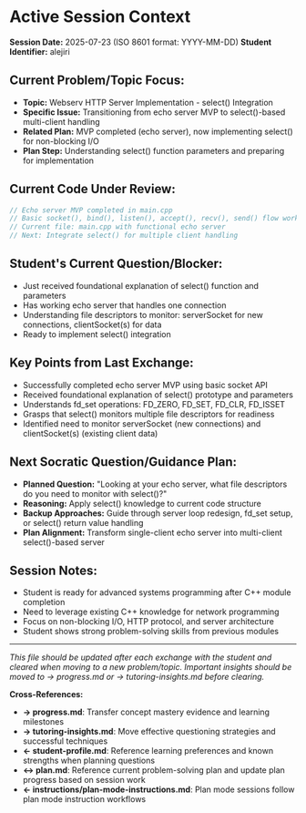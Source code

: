 <!-- Memory Bank File: Active Session Tracker -->
<!-- Purpose: Track the current tutoring session state and immediate context -->
<!-- Update Frequency: During active tutoring sessions -->
<!-- Cross-references: Links to progress.md and tutoring-insights.md -->

# Active Session Context

**Session Date:** 2025-07-23 (ISO 8601 format: YYYY-MM-DD)
**Student Identifier:** alejiri

## Current Problem/Topic Focus:
- **Topic:** Webserv HTTP Server Implementation - select() Integration
- **Specific Issue:** Transitioning from echo server MVP to select()-based multi-client handling
- **Related Plan:** MVP completed (echo server), now implementing select() for non-blocking I/O
- **Plan Step:** Understanding select() function parameters and preparing for implementation

## Current Code Under Review:
```cpp
// Echo server MVP completed in main.cpp
// Basic socket(), bind(), listen(), accept(), recv(), send() flow working
// Current file: main.cpp with functional echo server
// Next: Integrate select() for multiple client handling
```

## Student's Current Question/Blocker:
- Just received foundational explanation of select() function and parameters
- Has working echo server that handles one connection
- Understanding file descriptors to monitor: serverSocket for new connections, clientSocket(s) for data
- Ready to implement select() integration

## Key Points from Last Exchange:
- Successfully completed echo server MVP using basic socket API
- Received foundational explanation of select() prototype and parameters
- Understands fd_set operations: FD_ZERO, FD_SET, FD_CLR, FD_ISSET
- Grasps that select() monitors multiple file descriptors for readiness
- Identified need to monitor serverSocket (new connections) and clientSocket(s) (existing client data)

## Next Socratic Question/Guidance Plan:
- **Planned Question:** "Looking at your echo server, what file descriptors do you need to monitor with select()?"
- **Reasoning:** Apply select() knowledge to current code structure
- **Backup Approaches:** Guide through server loop redesign, fd_set setup, or select() return value handling
- **Plan Alignment:** Transform single-client echo server into multi-client select()-based server

## Session Notes:
- Student is ready for advanced systems programming after C++ module completion
- Need to leverage existing C++ knowledge for network programming
- Focus on non-blocking I/O, HTTP protocol, and server architecture
- Student shows strong problem-solving skills from previous modules

---
*This file should be updated after each exchange with the student and cleared when moving to a new problem/topic. Important insights should be moved to → progress.md or → tutoring-insights.md before clearing.*

**Cross-References:**
- **→ progress.md**: Transfer concept mastery evidence and learning milestones
- **→ tutoring-insights.md**: Move effective questioning strategies and successful techniques
- **← student-profile.md**: Reference learning preferences and known strengths when planning questions
- **↔ plan.md**: Reference current problem-solving plan and update plan progress based on session work
- **← instructions/plan-mode-instructions.md**: Plan mode sessions follow plan mode instruction workflows
